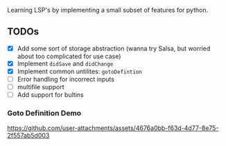 Learning LSP's by implementing a small subset of features for python. 


## TODOs

- [x] Add some sort of storage abstraction (wanna try Salsa, but worried about too complicated for use case)
- [x] Implement `didSave` and `didChange` 
- [x] Implement common untilites: `gotoDefintion`  
- [ ] Error handling for incorrect inputs
- [ ] multifile support
- [ ] Add support for bultins

### Goto Definition Demo
https://github.com/user-attachments/assets/4676a0bb-f63d-4d77-8e75-2f557ab5d003

